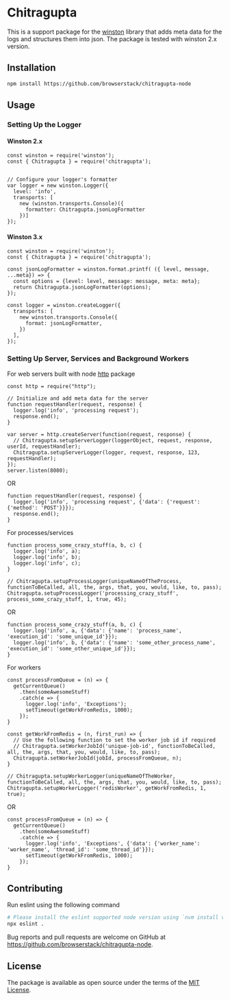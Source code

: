 # Chitragupta
This is a support package for the [winston](https://www.npmjs.com/package/winston) library that adds meta data for the logs and structures them into json.
The package is tested with winston 2.x version.

## Installation

```bash
npm install https://github.com/browserstack/chitragupta-node
```

## Usage

### Setting Up the Logger

#### Winston 2.x
```node
const winston = require('winston');
const { Chitragupta } = require('chitragupta');


// Configure your logger's formatter
var logger = new winston.Logger({
  level: 'info',
  transports: [
    new (winston.transports.Console)({
      formatter: Chitragupta.jsonLogFormatter
    })]
});
```

#### Winston 3.x
```node
const winston = require('winston');
const { Chitragupta } = require('chitragupta');

const jsonLogFormatter = winston.format.printf( ({ level, message, ...meta}) => {
  const options = {level: level, message: message, meta: meta};
  return Chitragupta.jsonLogFormatter(options);
});

const logger = winston.createLogger({
  transports: [
    new winston.transports.Console({
      format: jsonLogFormatter,
    })
  ],
});
```

### Setting Up Server, Services and Background Workers

For web servers built with node [http](https://nodejs.org/api/http.html) package
```node
const http = require("http");

// Initialize and add meta data for the server
function requestHandler(request, response) {
  logger.log('info', 'processing request');
  response.end();
}

var server = http.createServer(function(request, response) {
  // Chitragupta.setupServerLogger(loggerObject, request, response, userId, requestHandler);
  Chitragupta.setupServerLogger(logger, request, response, 123, requestHandler);
});
server.listen(8080);
```
OR
```node
function requestHandler(request, response) {
  logger.log('info', 'processing request', {'data': {'request': {'method': 'POST'}}});
  response.end();
}
```
For processes/services
```node
function process_some_crazy_stuff(a, b, c) {
  logger.log('info', a);
  logger.log('info', b);
  logger.log('info', c);
}

// Chitragupta.setupProcessLogger(uniqueNameOfTheProcess, functionToBeCalled, all, the, args, that, you, would, like, to, pass);
Chitragupta.setupProcessLogger('processing_crazy_stuff', process_some_crazy_stuff, 1, true, 45);
```
OR
```node
function process_some_crazy_stuff(a, b, c) {
  logger.log('info', a, {'data': {'name': 'process_name', 'execution_id': 'some_unique_id'}});
  logger.log('info', b, {'data': {'name': 'some_other_process_name', 'execution_id': 'some_other_unique_id'}});
}
```
For workers
```node
const processFromQueue = (n) => {
  getCurrentQueue()
    .then(someAwesomeStuff)
    .catch(e => {
      logger.log('info', 'Exceptions');
      setTimeout(getWorkFromRedis, 1000);
    });
}

const getWorkFromRedis = (n, first_run) => {
  // Use the following function to set the worker job id if required
  // Chitragupta.setWorkerJobId('unique-job-id', functionToBeCalled, all, the, args, that, you, would, like, to, pass);
  Chitragupta.setWorkerJobId(jobId, processFromQueue, n);
}

// Chitragupta.setupWorkerLogger(uniqueNameOfTheWorker, functionToBeCalled, all, the, args, that, you, would, like, to, pass);
Chitragupta.setupWorkerLogger('redisWorker', getWorkFromRedis, 1, true);
```
OR
```node
const processFromQueue = (n) => {
  getCurrentQueue()
    .then(someAwesomeStuff)
    .catch(e => {
      logger.log('info', 'Exceptions', {'data': {'worker_name': 'worker_name', 'thread_id': 'some_thread_id'}});
      setTimeout(getWorkFromRedis, 1000);
    });
}
```
## Contributing

Run eslint using the following command
```bash
# Please install the eslint supported node version using `nvm install v12.14.1`
npx eslint .
```
Bug reports and pull requests are welcome on GitHub at https://github.com/browserstack/chitragupta-node.

## License

The package is available as open source under the terms of the [MIT License](https://opensource.org/licenses/MIT).
